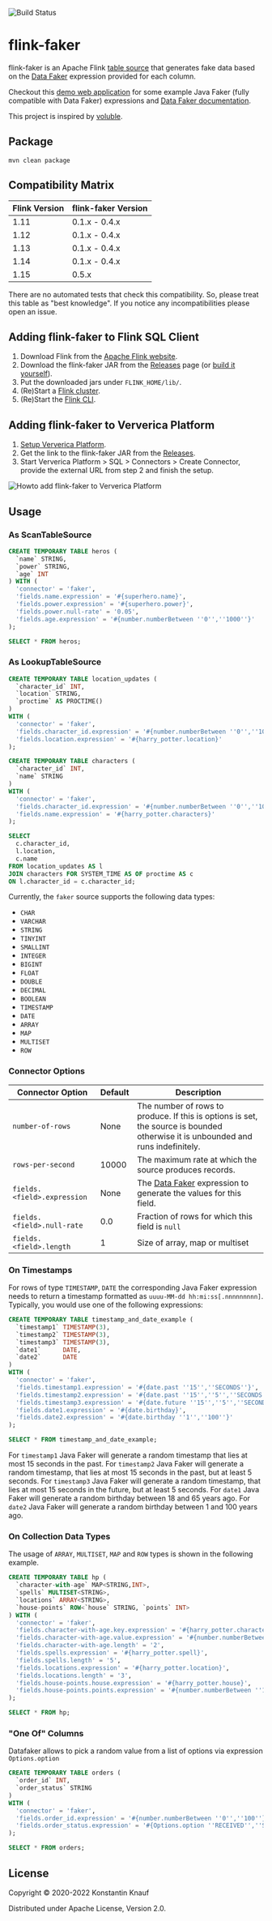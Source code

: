 ![Build Status](https://github.com/knaufk/flink-faker/actions/workflows/ci.yml/badge.svg?branch=master)

# flink-faker

flink-faker is an Apache Flink [table source](https://ci.apache.org/projects/flink/flink-docs-release-1.11/dev/table/connectors/)
that generates fake data based on the [Data Faker](https://github.com/datafaker-net/datafaker) expression
provided for each column.

Checkout this [demo web application](https://java-faker.herokuapp.com/) for some example Java Faker
(fully compatible with Data Faker) expressions and [Data Faker documentation](https://www.datafaker.net/documentation/providers/).

This project is inspired by [voluble](https://github.com/MichaelDrogalis/voluble).

## Package

```shell script
mvn clean package
```

## Compatibility Matrix

| Flink Version | flink-faker Version |
| ------------- | ------------------- |
| 1.11          | 0.1.x - 0.4.x        |
| 1.12          | 0.1.x - 0.4.x        |
| 1.13          | 0.1.x - 0.4.x        |
| 1.14          | 0.1.x - 0.4.x        |
| 1.15          | 0.5.x                |

There are no automated tests that check this compatibility. So, please treat this table as "best knowledge". 
If you notice any incompatibilities please open an issue.

## Adding flink-faker to Flink SQL Client

1. Download Flink from the [Apache Flink website](https://flink.apache.org/downloads.html).
2. Download the flink-faker JAR from the [Releases](https://github.com/knaufk/flink-faker/releases) page (or [build it yourself](#package)).
3. Put the downloaded jars under `FLINK_HOME/lib/`.
4. (Re)Start a [Flink cluster](https://ci.apache.org/projects/flink/flink-docs-stable/docs/try-flink/local_installation/#step-2-start-a-cluster).
5. (Re)Start the [Flink CLI](https://ci.apache.org/projects/flink/flink-docs-stable/docs/dev/table/sqlclient/).

## Adding flink-faker to Ververica Platform

1. [Setup Ververica Platform](https://docs.ververica.com/getting_started/installation.html).
2. Get the link to the flink-faker JAR from the [Releases](https://github.com/knaufk/flink-faker/releases).
3. Start Ververica Platform > SQL > Connectors > Create Connector, provide the external URL from step 2 and finish the setup.
   
![Howto add flink-faker to Ververica Platform](add-faker-connector.gif)

## Usage

### As ScanTableSource

```sql
CREATE TEMPORARY TABLE heros (
  `name` STRING,
  `power` STRING, 
  `age` INT
) WITH (
  'connector' = 'faker', 
  'fields.name.expression' = '#{superhero.name}',
  'fields.power.expression' = '#{superhero.power}',
  'fields.power.null-rate' = '0.05',
  'fields.age.expression' = '#{number.numberBetween ''0'',''1000''}'
);

SELECT * FROM heros;
```


### As LookupTableSource

```sql
CREATE TEMPORARY TABLE location_updates (
  `character_id` INT,
  `location` STRING,
  `proctime` AS PROCTIME()
)
WITH (
  'connector' = 'faker', 
  'fields.character_id.expression' = '#{number.numberBetween ''0'',''100''}',
  'fields.location.expression' = '#{harry_potter.location}'
);

CREATE TEMPORARY TABLE characters (
  `character_id` INT,
  `name` STRING
)
WITH (
  'connector' = 'faker', 
  'fields.character_id.expression' = '#{number.numberBetween ''0'',''100''}',
  'fields.name.expression' = '#{harry_potter.characters}'
);

SELECT 
  c.character_id,
  l.location,
  c.name
FROM location_updates AS l
JOIN characters FOR SYSTEM_TIME AS OF proctime AS c
ON l.character_id = c.character_id;
```

Currently, the `faker` source supports the following data types:

* `CHAR`
* `VARCHAR`
* `STRING`
* `TINYINT`
* `SMALLINT`
* `INTEGER`
* `BIGINT`
* `FLOAT`
* `DOUBLE`
* `DECIMAL`
* `BOOLEAN`
* `TIMESTAMP`
* `DATE`
* `ARRAY`
* `MAP`
* `MULTISET`
* `ROW`

### Connector Options

| Connector Option            | Default | Description                                                                                                                      |
|-----------------------------|---------|----------------------------------------------------------------------------------------------------------------------------------|
| `number-of-rows`            | None    | The number of rows to produce. If this is options is set, the source is bounded otherwise it is unbounded and runs indefinitely. |
| `rows-per-second`           | 10000   | The maximum rate at which the source produces records.                                                                           |
| `fields.<field>.expression` | None    | The [Data Faker](https://www.datafaker.net/documentation/expressions/) expression to generate the values for this field.         |
| `fields.<field>.null-rate`  | 0.0     | Fraction of rows for which this field is `null`                                                                                  |
| `fields.<field>.length`     | 1       | Size of array, map or multiset                                                                                                   |

### On Timestamps

For rows of type `TIMESTAMP`, `DATE` the corresponding Java Faker expression needs to return a timestamp formatted as `uuuu-MM-dd hh:mi:ss[.nnnnnnnnn]`.
Typically, you would use one of the following expressions:

```sql
CREATE TEMPORARY TABLE timestamp_and_date_example (
  `timestamp1` TIMESTAMP(3),
  `timestamp2` TIMESTAMP(3),
  `timestamp3` TIMESTAMP(3),
  `date1`      DATE,
  `date2`      DATE
)
WITH (
  'connector' = 'faker', 
  'fields.timestamp1.expression' = '#{date.past ''15'',''SECONDS''}',
  'fields.timestamp2.expression' = '#{date.past ''15'',''5'',''SECONDS''}',
  'fields.timestamp3.expression' = '#{date.future ''15'',''5'',''SECONDS''}',
  'fields.date1.expression' = '#{date.birthday}',
  'fields.date2.expression' = '#{date.birthday ''1'',''100''}'
);

SELECT * FROM timestamp_and_date_example;
```

For `timestamp1` Java Faker will generate a random timestamp that lies at most 15 seconds in the past.
For `timestamp2` Java Faker will generate a random timestamp, that lies at most 15 seconds in the past, but at least 5 seconds.
For `timestamp3` Java Faker will generate a random timestamp, that lies at most 15 seconds in the future, but at least 5 seconds.
For `date1` Java Faker will generate a random birthday between 18 and 65 years ago.
For `date2` Java Faker will generate a random birthday between 1 and 100 years ago.

### On Collection Data Types

The usage of `ARRAY`, `MULTISET`, `MAP` and `ROW` types is shown in the following example.

```sql
CREATE TEMPORARY TABLE hp (
  `character-with-age` MAP<STRING,INT>,
  `spells` MULTISET<STRING>,
  `locations` ARRAY<STRING>,
  `house-points` ROW<`house` STRING, `points` INT>
) WITH (
  'connector' = 'faker',
  'fields.character-with-age.key.expression' = '#{harry_potter.character}',
  'fields.character-with-age.value.expression' = '#{number.numberBetween ''10'',''100''}',
  'fields.character-with-age.length' = '2',
  'fields.spells.expression' = '#{harry_potter.spell}',
  'fields.spells.length' = '5',
  'fields.locations.expression' = '#{harry_potter.location}',
  'fields.locations.length' = '3',
  'fields.house-points.house.expression' = '#{harry_potter.house}',
  'fields.house-points.points.expression' = '#{number.numberBetween ''10'',''100''}'
);

SELECT * FROM hp;
```

### "One Of" Columns

Datafaker allows to pick a random value from a list of options via expression ``Options.option``

```sql
CREATE TEMPORARY TABLE orders (
  `order_id` INT,
  `order_status` STRING
)
WITH (
  'connector' = 'faker',
  'fields.order_id.expression' = '#{number.numberBetween ''0'',''100''}',
  'fields.order_status.expression' = '#{Options.option ''RECEIVED'',''SHIPPED'',''CANCELLED'')}'
);

SELECT * FROM orders;
```

## License

Copyright © 2020-2022 Konstantin Knauf

Distributed under Apache License, Version 2.0.
